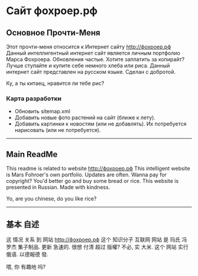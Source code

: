 # Сайт фохроер.рф

## Основное Прочти-Меня
Этот прочти-меня относится к Интернет сайту http://фохроер.рф
Данный интеллигентный интернет сайт является личным портфолио Марса Фохроера. Обновления частые.
Хотите заплатить за копирайт? Лучше ступайте и купите себе немного хлеба или риса.
Данный интернет сайт представлен на русском языке. Сделан с добротой.

Ку, а ты китаец, нравится ли тебе рис?

### Карта разработки

* Обновить sitemap.xml
* Добавить новые фото растений на сайт (ближе к лету).
* Добавить картинки к новостям (или не добавлять). Их потребуется нарисовать (или не потребуется).

********************************************************

## Main ReadMe
This readme is related to website http://фохроер.рф
This intelligent website is Mars Fohroer's own portfolio. Updates are often. 
Wanna pay for copyright? You'd better go and buy some bread or rice.
This website is presented in Russian. Made with kindness.

Yo, are you chinese, do you like rice?

********************************************************

## 基本 自述
这 情况 关系 到 网站 http://фохроер.рф
这个 知识分子 互联网 网站 是 玛氏 冯罗杰 集子制品. 更新 急速的.
很想 付清 超过 版權? 不必, 实 大米.
这个 网站 实行 俄语. 以德報德 發.

喂, 你 有趣地 吗?

